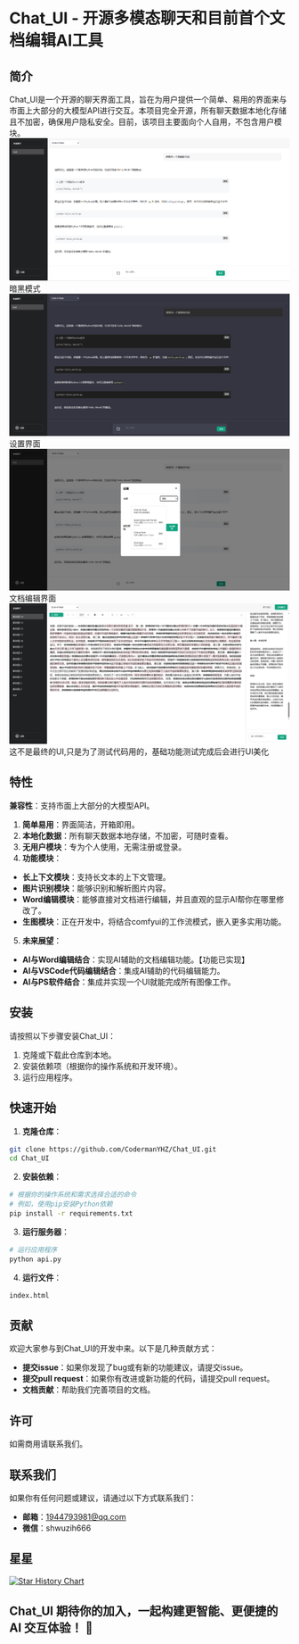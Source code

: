 # Chat_UI - 开源多模态聊天和目前首个文档编辑AI工具
## 简介
Chat_UI是一个开源的聊天界面工具，旨在为用户提供一个简单、易用的界面来与市面上大部分的大模型API进行交互。本项目完全开源，所有聊天数据本地化存储且不加密，确保用户隐私安全。目前，该项目主要面向个人自用，不包含用户模块。
![Chat_UI](https://github.com/CodermanYHZ/Chat_UI/blob/main/image/mainUI.png)
暗黑模式
![Chat_UI_dark](https://github.com/CodermanYHZ/Chat_UI/blob/main/image/mainUI_dark.png)
设置界面
![Chat_UI_dark](https://github.com/CodermanYHZ/Chat_UI/blob/main/image/subUI.png)
文档编辑界面
![Chat_UI_word](https://github.com/CodermanYHZ/Chat_UI/blob/main/image/word.png)
这不是最终的UI,只是为了测试代码用的，基础功能测试完成后会进行UI美化
## 特性
**兼容性**：支持市面上大部分的大模型API。
1. **简单易用**：界面简洁，开箱即用。
2. **本地化数据**：所有聊天数据本地存储，不加密，可随时查看。
3. **无用户模块**：专为个人使用，无需注册或登录。
4. **功能模块**：
- **长上下文模块**：支持长文本的上下文管理。
- **图片识别模块**：能够识别和解析图片内容。
- **Word编辑模块**：能够直接对文档进行编辑，并且直观的显示AI帮你在哪里修改了。
- **生图模块**：正在开发中，将结合comfyui的工作流模式，嵌入更多实用功能。
5. **未来展望**：
- **AI与Word编辑结合**：实现AI辅助的文档编辑功能。【功能已实现】
- **AI与VSCode代码编辑结合**：集成AI辅助的代码编辑能力。
- **AI与PS软件结合**：集成并实现一个UI就能完成所有图像工作。
## 安装
请按照以下步骤安装Chat_UI：
1. 克隆或下载此仓库到本地。
2. 安装依赖项（根据你的操作系统和开发环境）。
3. 运行应用程序。
## 快速开始
1. **克隆仓库**：
```bash
git clone https://github.com/CodermanYHZ/Chat_UI.git
cd Chat_UI
```
2. **安装依赖**：
```bash
# 根据你的操作系统和需求选择合适的命令
# 例如，使用pip安装Python依赖
pip install -r requirements.txt
```
3. **运行服务器**：
```bash
# 运行应用程序
python api.py
```
4. **运行文件**：
```bash
index.html
```
## 贡献
欢迎大家参与到Chat_UI的开发中来。以下是几种贡献方式：
- **提交issue**：如果你发现了bug或有新的功能建议，请提交issue。
- **提交pull request**：如果你有改进或新功能的代码，请提交pull request。
- **文档贡献**：帮助我们完善项目的文档。
## 许可
如需商用请联系我们。
## 联系我们
如果你有任何问题或建议，请通过以下方式联系我们：
- **邮箱**：1944793981@qq.com
- **微信**：shwuzih666
## 星星
[![Star History Chart](https://api.star-history.com/svg?repos=CodermanYHZ/Chat_UI&type=Date)](https://star-history.com/#CodermanYHZ/Chat_UI&Date)
## Chat_UI 期待你的加入，一起构建更智能、更便捷的 AI 交互体验！ 🚀
